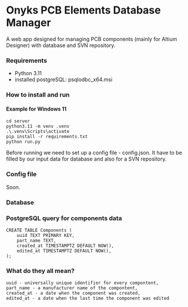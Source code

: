 # Onyks PCB Elements Database Manager

A web app designed for managing PCB components (mainly for Altium Designer) with database and SVN repository.

### Requirements
- Python 3.11
- installed postgreSQL: psqlodbc_x64.msi

### How to install and run

#### Example for Windows 11
```
cd server
python3.11 -m venv .venv
.\.venv\Scripts\activate
pip install -r requirements.txt
python run.py
```

Before running we need to set up a config file - config.json. It have to be filled by our input data for database and also for a SVN repository.

### Config file

Soon.

### Database

### PostgreSQL query for components data
```
CREATE TABLE Components (
    uuid TEXT PRIMARY KEY,
    part_name TEXT,
	created_at TIMESTAMPTZ DEFAULT NOW(),
    edited_at TIMESTAMPTZ DEFAULT NOW(),
);
```

### What do they all mean?
```
uuid - universally unique identifier for every compontent,
part_name - a manufacturer name of the compontent,
created_at - a date when the component was created,
edited_at - a date when the last time the component was edited
```


<!-- 

# Altium Designer Library ONYKS

A simple web-frontend for managing components in Altium Designer.  This is for you if you use database libraries, or SVNDBlib files, which use an external database to manage library components.

## Environment setup

Python requirement : 
- version 3.11 only
- pip install -r requirements.txt #this works better in pip < 10.0
- install **psqlodbc_x64.msi**
- database backend supported by SQLAlchemy
- SVN server (Visual SVN)
- SQL software (Postgres)

## Database requirements
The database can contain anything you want. The original author uses reflection to see what's in each table. Nonetheless the database MUST include certain fields, including at least the following:

    - uuid (must be the primary key)
    - part_name     #unique part number,tylko 
    - part_value    #=part_name jesli scalak a 100K jesli opornik/kondensator, =comment w altiumie
    - kategoria # ic,res,cap
    - description #  krótki opis
    - symbol_ref    #  wiadomo
    - footprint_ref # wiadomo
    - availability  #  duzo,malo brak
    - distributor_link   # link do lcsc,tme, mouser, cokolwiek
    - datasheet_ref # sciezka do pdfa na serwerze -->



<!-- # Altium Designer Library

A simple web-frontend for managing components in Altium Designer.  This is for you if you use database libraries, or SVNDBlib files, which use an external database to manage library components.

## Dependencies

   - pip install -r requirements.txt #this works better in pip < 10.0
    - A database backend supported by SQLAlchemy.
    - An SVN server, filled with your symbols and footprints
    
## Database requirements
The database can contain anything you want. The original author uses reflection to see what's in each table. Nonetheless the database MUST include certain fields, including at least the following:

    - uuid (must be the primary key)
    - part_name     #unique part number,tylko 
    - part_value    #=part_name jesli scalak a 100K jesli opornik/kondensator, =comment w altiumie
    - kategoria # ic,res,cap
    - description #  krótki opis
    - symbol_ref    #  wiadomo
    - footprint_ref # wiadomo
    - availability  #  duzo,malo brak
    - distributor_link   # link do lcsc,tme, mouser, cokolwiek
    - datasheet_ref # sciezka do pdfa na serwerze


r_0603_100K
ic_adc123

RES_0603


Both uuid and id will not be shown in any of the displays. You'll never know they're there. But if uuid is not the primary key, almost nothing will work right. Particularly the copy part/edit part features.
    
If you use a sqlite database, the process must have rw access to it. I usually chmod 644 it. If you put it in the altium directory, you can refer to it as sqlite:///database.sqlite, however there are probably lots of reasons to avoid doing this. In particular only one write at a time is supported by sqlite, so if you have a lot of users that's a bad idea.

## Running

    python3 main.py

## Credits

Thanks to Ryan Sturmer who wrote the original application.

Thanks to Michael Fogleman of http://michaelfogleman.com who developed the HelloFlask starting point from which this application is derived.
## COnnecting to database
### IF NO .DBLIB FILE
Install psqlodbc.msi_x64
Open ODBC Data Sources (64-bit) in Windows
Add...
PostgreSQL Unicode(x64)
![alt text](image.png)
instead of localhost, use the IP address of the server
Test connection
save
ok

Open altium designer
New > Library... > Database > Database Library
Create
Select Use Connection String
Paste this:
Provider=MSDASQL.1;Persist Security Info=False;User ID=postgres;Data Source=PostgreSQL35W;Initial Catalog=altium_lib;Option=2;
Advanced...
Put " in Left Quote Character 
and " in Right Quote Character
Click OK
Connect 
everything should be ok
### THEN
Open library preferences
Install
select .DbLib file
ok -->
